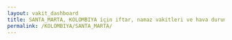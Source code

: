 ```yaml
---
layout: vakit_dashboard
title: SANTA_MARTA, KOLOMBIYA için iftar, namaz vakitleri ve hava durumu - ilçe/eyalet seç
permalink: /KOLOMBIYA/SANTA_MARTA/
---
```


<script type="text/javascript">
  var GLOBAL_COUNTRY = 'KOLOMBIYA';
  var GLOBAL_CITY = 'SANTA_MARTA';
  var GLOBAL_STATE = '';
  var lat = 72;
  var lon = 21;
</script>
